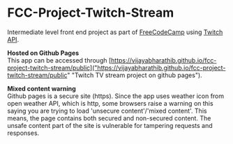 # FCC-Project-Twitch-Stream
Intermediate level front end project as part of [FreeCodeCamp][fcc] using [Twitch API][twitchAPI].


**Hosted on Github Pages**  
This app can be accessed through [https://vijayabharathib.github.io/fcc-project-twitch-stream/public]("https://vijayabharathib.github.io/fcc-project-twitch-stream/public" "Twitch TV stream project on github pages").  

**Mixed content warning**  
Github pages is a secure site (https). Since the app uses weather icon from open weather API, which is http, some browsers raise a warning on this saying you are trying to load 'unsecure content'/'mixed content'. This means, the page contains both secured and non-secured content. The unsafe content part of the site is vulnerable for tampering requests and responses.

[comment]: http://justfor.comments "Back reference to links"
[twitchAPI]: https://github.com/justintv/Twitch-API/blob/master/v3_resources/streams.md
[fcc]: http://freecodecamp.com/ "free code camp site"
